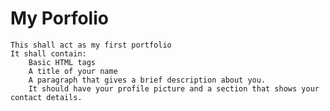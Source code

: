 # My Porfolio
    This shall act as my first portfolio 
    It shall contain: 
        Basic HTML tags
        A title of your name
        A paragraph that gives a brief description about you.
        It should have your profile picture and a section that shows your contact details.